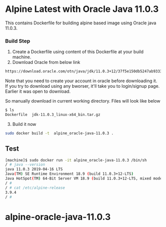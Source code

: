 # Alpine Latest with Oracle Java 11.0.3
This contains Dockerfile for building alpine based image using Oracle java 11.0.3.
 
### Build Step
1. Create a Dockerfile using content of this Dockerfile at your build machine.
2. Download Oracle from below link
```sh
https://download.oracle.com/otn/java/jdk/11.0.3+12/37f5e150db5247ab9333b11c1dddcd30/jdk-11.0.3_linux-x64_bin.tar.gz
```
Note that you need to create your account in oracle before downloading it. If you try to download using any bworser, it'll take you to login/signup page. Earlier it was open to download. 

So manually download in current working directory. Files will look like below 

```sh
$ ls
Dockerfile  jdk-11.0.3_linux-x64_bin.tar.gz
```
3. Build it now
```sh
sudo docker build -t  alpine_oracle-java-11.0.3 .
```
## Test
```sh
[machine]$ sudo docker run -it alpine_oracle-java-11.0.3 /bin/sh
/ # java --version
java 11.0.3 2019-04-16 LTS
Java(TM) SE Runtime Environment 18.9 (build 11.0.3+12-LTS)
Java HotSpot(TM) 64-Bit Server VM 18.9 (build 11.0.3+12-LTS, mixed mode)
/ #
/ # cat /etc/alpine-release
3.9.4
/ #
```
# alpine-oracle-java-11.0.3
